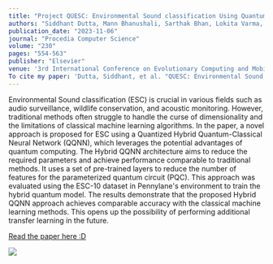 ```yaml
---
title: "Project QUESC: Environmental Sound classification Using Quantum Quantized Networks"
authors: "Siddhant Dutta, Mann Bhanushali, Sarthak Bhan, Lokita Varma, Pratik Kanani, Meera Narvekar"
publication_date: "2023-11-06"
journal: "Procedia Computer Science"
volume: "230"
pages: "554-563"
publisher: "Elsevier"
venue: '3rd International Conference on Evolutionary Computing and Mobile Sustainable Networks'
To cite my paper: 'Dutta, Siddhant, et al. "QUESC: Environmental Sound classification Using Quantum Quantized Networks." Procedia Computer Science 230 (2023): 554-563."'
---
```


Environmental Sound classification (ESC) is crucial in various fields such as audio surveillance, wildlife conservation, and acoustic monitoring. However, traditional methods often struggle to handle the curse of dimensionality and the limitations of classical machine learning algorithms. In the paper, a novel approach is proposed for ESC using a Quantized Hybrid Quantum-Classical Neural Network (QQNN), which leverages the potential advantages of quantum computing. The Hybrid QQNN architecture aims to reduce the required parameters and achieve performance comparable to traditional methods. It uses a set of pre-trained layers to reduce the number of features for the parameterized quantum circuit (PQC). This approach was evaluated using the ESC-10 dataset in Pennylane's environment to train the hybrid quantum model. The results demonstrate that the proposed Hybrid QQNN approach achieves comparable accuracy with the classical machine learning methods. This opens up the possibility of performing additional transfer learning in the future.

[Read the paper here :D](https://doi.org/10.1016/j.procs.2023.12.111)

![](/images/gr1.png)